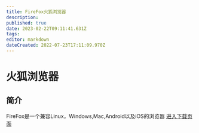 ```yaml
---
title: FireFox火狐浏览器
description: 
published: true
date: 2023-02-22T09:11:41.631Z
tags: 
editor: markdown
dateCreated: 2022-07-23T17:11:09.970Z
---
```


# 火狐浏览器
## 简介
FireFox是一个兼容Linux，Windows,Mac,Android以及iOS的浏览器
[进入下载页面](https://www.firefox.com/zh-CN/thanks/)
